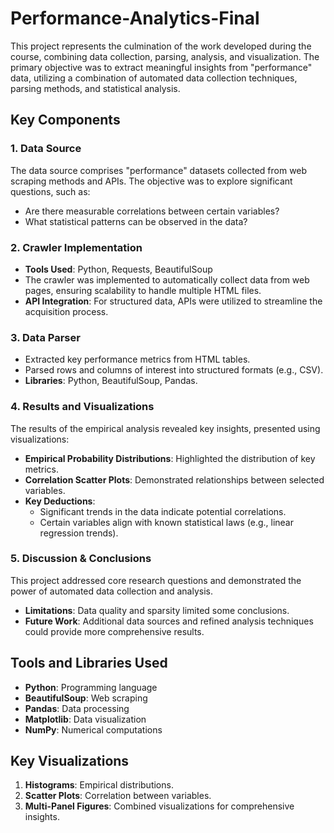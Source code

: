 # Performance-Analytics-Final
This project represents the culmination of the work developed during the course, combining data collection, parsing, analysis, and visualization. The primary objective was to extract meaningful insights from "performance" data, utilizing a combination of automated data collection techniques, parsing methods, and statistical analysis.

## Key Components

### 1. Data Source
The data source comprises "performance" datasets collected from web scraping methods and APIs. The objective was to explore significant questions, such as:
- Are there measurable correlations between certain variables?
- What statistical patterns can be observed in the data?

### 2. Crawler Implementation
- **Tools Used**: Python, Requests, BeautifulSoup
- The crawler was implemented to automatically collect data from web pages, ensuring scalability to handle multiple HTML files.
- **API Integration**: For structured data, APIs were utilized to streamline the acquisition process.

### 3. Data Parser
- Extracted key performance metrics from HTML tables.
- Parsed rows and columns of interest into structured formats (e.g., CSV).
- **Libraries**: Python, BeautifulSoup, Pandas.

### 4. Results and Visualizations
The results of the empirical analysis revealed key insights, presented using visualizations:
- **Empirical Probability Distributions**: Highlighted the distribution of key metrics.
- **Correlation Scatter Plots**: Demonstrated relationships between selected variables.
- **Key Deductions**:
  - Significant trends in the data indicate potential correlations.
  - Certain variables align with known statistical laws (e.g., linear regression trends).

### 5. Discussion & Conclusions
This project addressed core research questions and demonstrated the power of automated data collection and analysis. 
- **Limitations**: Data quality and sparsity limited some conclusions.
- **Future Work**: Additional data sources and refined analysis techniques could provide more comprehensive results.

## Tools and Libraries Used
- **Python**: Programming language
- **BeautifulSoup**: Web scraping
- **Pandas**: Data processing
- **Matplotlib**: Data visualization
- **NumPy**: Numerical computations

## Key Visualizations
1. **Histograms**: Empirical distributions.
2. **Scatter Plots**: Correlation between variables.
3. **Multi-Panel Figures**: Combined visualizations for comprehensive insights.
